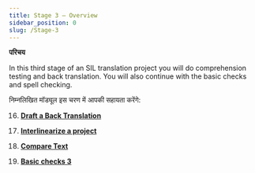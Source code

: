 ```yaml
---
title: Stage 3 – Overview
sidebar_position: 0
slug: /Stage-3
---
```




**परिचय**


In this third stage of an SIL translation project you will do comprehension testing and back translation. You will also continue with the basic checks and spell checking.


निम्नलिखित मॉड्यूल इस चरण में आपकी सहायता करेंगे:


 16.  [**Draft a Back Translation**](/16.BT1)


 17.  [**Interlinearize a project**](/17.BT2)


 18.  [**Compare Text**](/18.CT)


 19.  [**Basic checks 3**](/19.BC3)

